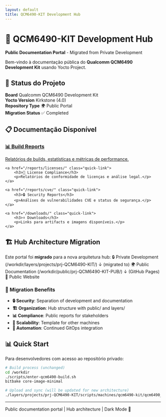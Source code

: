 ```yaml
---
layout: default
title: QCM6490-KIT Development Hub
---
```


# 🚀 QCM6490-KIT Development Hub

**Public Documentation Portal** - Migrated from Private Development

Bem-vindo à documentação pública do **Qualcomm QCM6490 Development Kit** usando Yocto Project.

## 🎯 Status do Projeto

<div class="status-section">
    <div class="status-grid">
        <div class="status-item">
            <strong>Board</strong>
            Qualcomm QCM6490 Development Kit
        </div>
        <div class="status-item">
            <strong>Yocto Version</strong>
            Kirkstone (4.0)
        </div>
        <div class="status-item">
            <strong>Repository Type</strong>
            <span class="status-badge status-info">🌍 Public Portal</span>
        </div>
        <div class="status-item">
            <strong>Migration Status</strong>
            <span class="status-badge status-success">✅ Completed</span>
        </div>
    </div>
</div>

## 📋 Documentação Disponível

<div class="quick-links">
    <a href="/reports/" class="quick-link">
        <h3>📊 Build Reports</h3>
        <p>Relatórios de builds, estatísticas e métricas de performance.</p>
    </a>
    
    <a href="/reports/licenses/" class="quick-link">
        <h3>📄 License Compliance</h3>
        <p>Relatórios de conformidade de licenças e análise legal.</p>
    </a>
    
    <a href="/reports/cve/" class="quick-link">
        <h3>🔒 Security Reports</h3>
        <p>Análises de vulnerabilidades CVE e status de segurança.</p>
    </a>
    
    <a href="/downloads/" class="quick-link">
        <h3>⬇️ Downloads</h3>
        <p>Links para artifacts e imagens disponíveis.</p>
    </a>
</div>

## 🏗️ Hub Architecture Migration

Este portal foi **migrado** para a nova arquitetura hub:
🔒 Private Development (/workdir/layers/projects/prj-QCM6490-KIT/)
↓ (migrated to)
🌍 Public Documentation (/workdir/public/prj-QCM6490-KIT-PUB/)
↓ (GitHub Pages)
📱 Public Website

### 🔄 Migration Benefits

- **🔒 Security**: Separation of development and documentation
- **🏗️ Organization**: Hub structure with public/ and layers/
- **📊 Compliance**: Public reports for stakeholders
- **🚀 Scalability**: Template for other machines
- **🔄 Automation**: Continued GitOps integration

## 📊 Quick Start

Para desenvolvedores com acesso ao repositório privado:

```bash
# Build process (unchanged)
cd /workdir
./scripts/enter-qcm6490-build.sh
bitbake core-image-minimal

# Upload and sync (will be updated for new architecture)
./layers/projects/prj-QCM6490-KIT/scripts/machines/qcm6490-kit/qcm6490_upload_script.sh
```

---


Public documentation portal | Hub architecture | Dark Mode 🌙